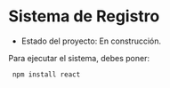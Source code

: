 <h1>Sistema de Registro</h1>

- Estado del proyecto: En construcción. 

Para ejecutar el sistema, debes poner:

``` npm install react```
